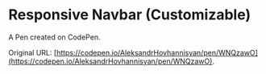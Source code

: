 # Responsive Navbar (Customizable)

A Pen created on CodePen.

Original URL: [https://codepen.io/AleksandrHovhannisyan/pen/WNQzawO](https://codepen.io/AleksandrHovhannisyan/pen/WNQzawO).

